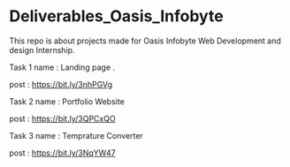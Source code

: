 # Deliverables_Oasis_Infobyte

This repo is about projects made for Oasis Infobyte Web Development and design Internship.

Task 1 name : Landing page .

post : https://bit.ly/3nhPGVg

Task 2 name : Portfolio Website

post : https://bit.ly/3QPCxQO

Task 3 name : Temprature Converter

post : https://bit.ly/3NqYW47
